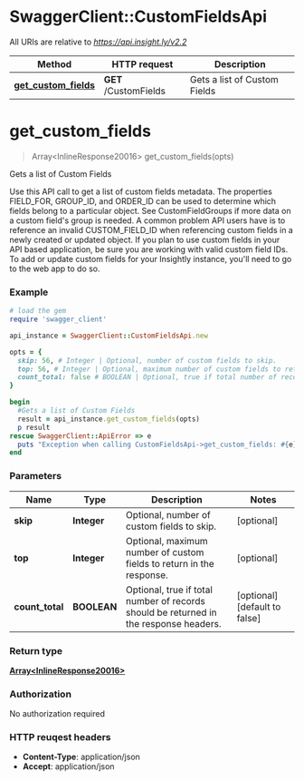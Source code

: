 # SwaggerClient::CustomFieldsApi

All URIs are relative to *https://api.insight.ly/v2.2*

Method | HTTP request | Description
------------- | ------------- | -------------
[**get_custom_fields**](CustomFieldsApi.md#get_custom_fields) | **GET** /CustomFields | Gets a list of Custom Fields


# **get_custom_fields**
> Array&lt;InlineResponse20016&gt; get_custom_fields(opts)

Gets a list of Custom Fields

Use this API call to get a list of custom fields metadata. The properties FIELD_FOR, GROUP_ID, and ORDER_ID can be used to determine which fields belong to a particular object. See CustomFieldGroups if more data on a custom field's group is needed. A common problem API users have is to reference an invalid CUSTOM_FIELD_ID when referencing custom fields in a newly created or updated object.            If you plan to use custom fields in your API based application, be sure you are working with valid custom field IDs. To add or update custom fields for your Insightly instance, you'll need to go to the web app to do so.

### Example
```ruby
# load the gem
require 'swagger_client'

api_instance = SwaggerClient::CustomFieldsApi.new

opts = { 
  skip: 56, # Integer | Optional, number of custom fields to skip.
  top: 56, # Integer | Optional, maximum number of custom fields to return in the response.
  count_total: false # BOOLEAN | Optional, true if total number of records should be returned in the response headers.
}

begin
  #Gets a list of Custom Fields
  result = api_instance.get_custom_fields(opts)
  p result
rescue SwaggerClient::ApiError => e
  puts "Exception when calling CustomFieldsApi->get_custom_fields: #{e}"
end
```

### Parameters

Name | Type | Description  | Notes
------------- | ------------- | ------------- | -------------
 **skip** | **Integer**| Optional, number of custom fields to skip. | [optional] 
 **top** | **Integer**| Optional, maximum number of custom fields to return in the response. | [optional] 
 **count_total** | **BOOLEAN**| Optional, true if total number of records should be returned in the response headers. | [optional] [default to false]

### Return type

[**Array&lt;InlineResponse20016&gt;**](InlineResponse20016.md)

### Authorization

No authorization required

### HTTP reuqest headers

 - **Content-Type**: application/json
 - **Accept**: application/json



